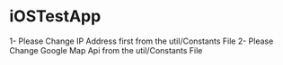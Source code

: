 # iOSTestApp

1- Please Change IP Address first from the  util/Constants File
2- Please Change Google Map Api  from the util/Constants File
